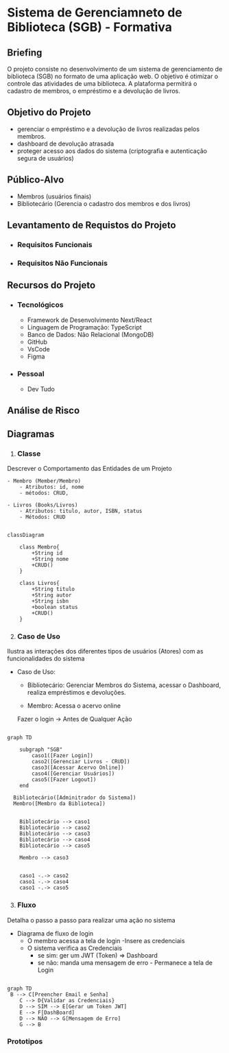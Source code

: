 # Sistema de Gerenciamneto de Biblioteca (SGB) - Formativa

## Briefing
O projeto consiste no desenvolvimento de um sistema de gerenciamento de biblioteca (SGB) no formato de uma aplicação web. O objetivo é otimizar o controle das atividades de uma biblioteca. A plataforma permitirá o cadastro de membros, o empréstimo e a devolução de livros.

## Objetivo do Projeto
- gerenciar o empréstimo e a devolução de livros realizadas pelos membros.
- dashboard de devolução atrasada
- proteger acesso aos dados do sistema (criptografia e autenticação segura de usuários)

## Público-Alvo
- Membros (usuários finais)
- Bibliotecário (Gerencia o cadastro dos membros e dos livros)

## Levantamento de Requistos do Projeto

- ### Requisitos Funcionais

- ### Requisitos Não Funcionais

## Recursos do Projeto
- ### Tecnológicos
    - Framework de Desenvolvimento Next/React
    - Linguagem de Programação: TypeScript
    - Banco de Dados: Não Relacional (MongoDB)
    - GitHub
    - VsCode
    - Figma

- ### Pessoal
    - Dev Tudo

## Análise de Risco

## Diagramas

1. ### Classe
Descrever o Comportamento das Entidades de um Projeto

    - Membro (Member/Membro)
        - Atributos: id, nome
        - métodos: CRUD,

    - Livros (Books/Livros)
        - Atributos: titulo, autor, ISBN, status
        - Métodos: CRUD

```mermaid

classDiagram

    class Membro{
        +String id
        +String nome
        +CRUD()
    }

    class Livros{
        +String titulo
        +String autor
        +String isbn
        +boolean status
        +CRUD()
    }

```
2. ### Caso de Uso
Ilustra as interações dos diferentes tipos de usuários (Atores) com as funcionalidades do sistema

- Caso de Uso:
    - Bibliotecário: Gerenciar Membros do Sistema, acessar o Dashboard, realiza empréstimos e devoluções.

    - Membro: Acessa o acervo online

    Fazer o login -> Antes de Qualquer Ação

```mermaid

graph TD

    subgraph "SGB"
        caso1([Fazer Login])
        caso2([Gerenciar Livros - CRUD])
        caso3([Acessar Acervo Online])
        caso4([Gerenciar Usuários])
        caso5([Fazer Logout])
    end

  Bibliotecário([Adminitrador do Sistema])
  Membro([Membro da Biblioteca])


    Bibliotecário --> caso1
    Bibliotecário --> caso2
    Bibliotecário --> caso3
    Bibliotecário --> caso4
    Bibliotecário --> caso5

    Membro --> caso3


    caso1 -.-> caso2
    caso1 -.-> caso4
    caso1 -.-> caso5

```
3. ### Fluxo
Detalha o passo a passo para realizar uma ação no sistema

- Diagrama  de fluxo de login
    - O membro acessa a tela de login
    -Insere as credenciais
    - O sistema verifica as Credenciais
        - se sim: ger um JWT (Token) => Dashboard
        - se não: manda uma mensagem de erro - Permanece a tela de Login

```mermaid

graph TD
 B --> C[Preencher Email e Senha]
    C --> D{Validar as Credenciais}
    D --> SIM --> E[Gerar um Token JWT]
    E --> F[DashBoard]
    D --> NÃO --> G[Mensagem de Erro]
    G --> B

```

### Prototipos

## 